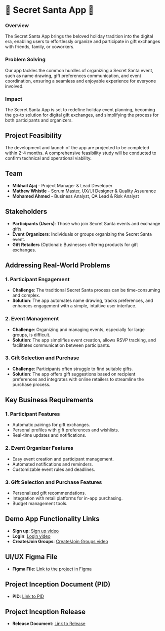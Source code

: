 # 🎅 Secret Santa App 🎄

### Overview
The Secret Santa App brings the beloved holiday tradition into the digital era, enabling users to effortlessly organize and participate in gift exchanges with friends, family, or coworkers.

### Problem Solving
Our app tackles the common hurdles of organizing a Secret Santa event, such as name drawing, gift preferences communication, and event coordination, ensuring a seamless and enjoyable experience for everyone involved.

### Impact
The Secret Santa App is set to redefine holiday event planning, becoming the go-to solution for digital gift exchanges, and simplifying the process for both participants and organizers.

## Project Feasibility
The development and launch of the app are projected to be completed within 2-4 months. A comprehensive feasibility study will be conducted to confirm technical and operational viability.

## Team

- **Mikhail Ajaj** - Project Manager & Lead Developer
- **Mathew Whistle** - Scrum Master, UX/UI Designer & Quality Assurance
- **Mohamed Ahmed** - Business Analyst, QA Lead & Risk Analyst

## Stakeholders

- **Participants (Users)**: Those who join Secret Santa events and exchange gifts.
- **Event Organizers**: Individuals or groups organizing the Secret Santa event.
- **Gift Retailers** (Optional): Businesses offering products for gift exchanges.

## Addressing Real-World Problems

### 1. Participant Engagement
- **Challenge**: The traditional Secret Santa process can be time-consuming and complex.
- **Solution**: The app automates name drawing, tracks preferences, and enhances engagement with a simple, intuitive user interface.

### 2. Event Management
- **Challenge**: Organizing and managing events, especially for large groups, is difficult.
- **Solution**: The app simplifies event creation, allows RSVP tracking, and facilitates communication between participants.

### 3. Gift Selection and Purchase
- **Challenge**: Participants often struggle to find suitable gifts.
- **Solution**: The app offers gift suggestions based on recipient preferences and integrates with online retailers to streamline the purchase process.

## Key Business Requirements

### 1. Participant Features
- Automatic pairings for gift exchanges.
- Personal profiles with gift preferences and wishlists.
- Real-time updates and notifications.

### 2. Event Organizer Features
- Easy event creation and participant management.
- Automated notifications and reminders.
- Customizable event rules and deadlines.

### 3. Gift Selection and Purchase Features
- Personalized gift recommendations.
- Integration with retail platforms for in-app purchasing.
- Budget management tools.

## Demo App Functionality Links
- **Sign up**: [Sign up video](https://drive.google.com/file/d/1-3AJA8VbU2LluX7dmQqLnV8rkgjrR95q/view?usp=drive_link)
- **Login**: [Login video](https://drive.google.com/file/d/1XKCX9LmA7w1FDqAIwN1GlElZ1ZR4Z18-/view?usp=drive_link)
- **Create/Join Groups**: [Create/Join Groups video](https://drive.google.com/file/d/1e26yODKZk9bp86KTM68XHXepyw5qGyd_/view?usp=drive_link)

## UI/UX Figma File
- **Figma File**: [Link to the project in Figma](https://www.figma.com/design/19lguzaphej2V9vHL7Mwp6/Secret-Santa?node-id=55-222&t=CKPNt9CnGvmGg1lt-1)

## Project Inception Document (PID)
- **PID**: [Link to PID](https://drive.google.com/file/d/1f1Wcv_SuX1TYSSC58REWvrkzeipG5Y1T/view?usp=drive_link)

## Project Inception Release
- **Release Document**: [Link to Release](https://drive.google.com/file/d/1f_XXyGZ2bYPq6uEQeizbepR1TwqNZnHJ/view?usp=sharing)

